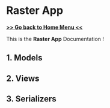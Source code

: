 # Raster App

**[>> Go back to Home Menu << ](../../../README.md)**

This is the **Raster App** Documentation ! 

## 1. Models
## 2. Views
## 3. Serializers